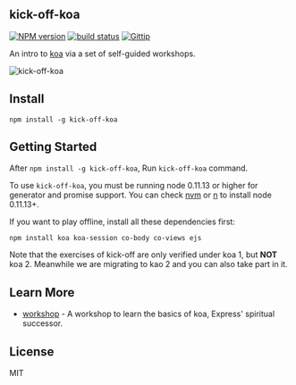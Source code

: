 kick-off-koa
----------

[![NPM version][npm-image]][npm-url]
[![build status][travis-image]][travis-url]
[![Gittip][gittip-image]][gittip-url]

[npm-image]: https://img.shields.io/npm/v/kick-off-koa.svg?style=flat
[npm-url]: https://npmjs.org/package/kick-off-koa
[travis-image]: https://img.shields.io/travis/koajs/kick-off-koa.svg?style=flat
[travis-url]: https://travis-ci.org/koajs/kick-off-koa
[gittip-image]: https://img.shields.io/gittip/dead-horse.svg?style=flat
[gittip-url]: https://www.gittip.com/dead-horse/


An intro to [koa](http://koajs.com) via a set of self-guided workshops.

![kick-off-koa](https://raw.githubusercontent.com/koajs/kick-off-koa/master/kick-off-koa.png)

## Install

```
npm install -g kick-off-koa
```

## Getting Started

After `npm install -g kick-off-koa`, Run `kick-off-koa` command.

To use `kick-off-koa`, you must be running node 0.11.13 or higher for generator and promise support.
You can check [nvm](https://github.com/creationix/nvm) or [n](https://github.com/visionmedia/n) to
install node 0.11.13+.

If you want to play offline, install all these dependencies first:

```
npm install koa koa-session co-body co-views ejs
```

Note that the exercises of kick-off are only verified under koa 1, but <strong>NOT</strong> koa 2. Meanwhile we are migrating to kao 2 and you can also take part in it.
## Learn More

 - [workshop](https://github.com/koajs/workshop) - A workshop to learn the basics of koa, Express' spiritual successor.

## License

MIT

